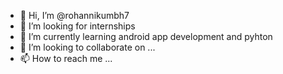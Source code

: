 - 👋 Hi, I’m @rohannikumbh7
- 👀 I’m looking for internships
- 🌱 I’m currently learning android app development and pyhton
- 💞️ I’m looking to collaborate on ...
- 📫 How to reach me ...

<!---
rohannikumbh7/rohannikumbh7 is a ✨ special ✨ repository because its `README.md` (this file) appears on your GitHub profile.
You can click the Preview link to take a look at your changes.
--->
